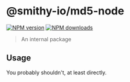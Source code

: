 # @smithy-io/md5-node

[![NPM version](https://img.shields.io/npm/v/@smithy-io/hash-node/latest.svg)](https://www.npmjs.com/package/@smithy-io/hash-node)
[![NPM downloads](https://img.shields.io/npm/dm/@smithy-io/hash-node.svg)](https://www.npmjs.com/package/@smithy-io/hash-node)

> An internal package

## Usage

You probably shouldn't, at least directly.
